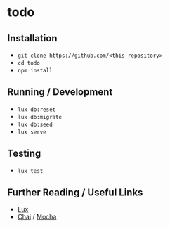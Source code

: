 # todo

## Installation

* `git clone https://github.com/<this-repository>`
* `cd todo`
* `npm install`

## Running / Development

* `lux db:reset`
* `lux db:migrate`
* `lux db:seed`
* `lux serve`

## Testing

* `lux test`

## Further Reading / Useful Links
* [Lux](https://github.com/postlight/lux/)
* [Chai](http://chaijs.com/) / [Mocha](http://mochajs.org/)
